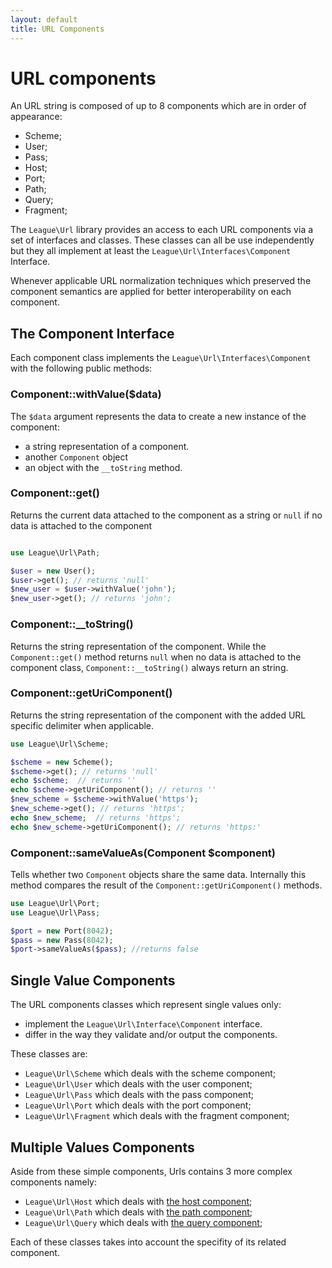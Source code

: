```yaml
---
layout: default
title: URL Components
---
```


# URL components

An URL string is composed of up to 8 components which are in order of appearance:

- Scheme;
- User;
- Pass;
- Host;
- Port;
- Path;
- Query;
- Fragment;

The `League\Url` library provides an access to each URL components via a set of interfaces and classes. These classes can all be use independently but they all implement at least the `League\Url\Interfaces\Component` Interface.

Whenever applicable URL normalization techniques which preserved the component semantics are applied for better interoperability on each component.

## The Component Interface

Each component class implements the `League\Url\Interfaces\Component` with the following public methods:

### Component::withValue($data)

The `$data` argument represents the data to create a new instance of the component:

- a string representation of a component.
- another `Component` object
- an object with the `__toString` method.

### Component::get()

Returns the current data attached to the component as a string or `null` if no data is attached to the component

~~~php

use League\Url\Path;

$user = new User();
$user->get(); // returns 'null'
$new_user = $user->withValue('john');
$new_user->get(); // returns 'john';
~~~

### Component::__toString()

Returns the string representation of the component. While the `Component::get()` method returns `null` when no data is attached to the component class, `Component::__toString()` always return an string.

### Component::getUriComponent()

Returns the string representation of the component with the added URL specific delimiter when applicable.

~~~php
use League\Url\Scheme;

$scheme = new Scheme();
$scheme->get(); // returns 'null'
echo $scheme;  // returns ''
echo $scheme->getUriComponent(); // returns ''
$new_scheme = $scheme->withValue('https');
$new_scheme->get(); // returns 'https';
echo $new_scheme;  // returns 'https';
echo $new_scheme->getUriComponent(); // returns 'https:'
~~~

### Component::sameValueAs(Component $component)

Tells whether two `Component` objects share the same data. Internally this method compares the result of the `Component::getUriComponent()` methods.

~~~php
use League\Url\Port;
use League\Url\Pass;

$port = new Port(8042);
$pass = new Pass(8042);
$port->sameValueAs($pass); //returns false
~~~

<h2 id="simple-components">Single Value Components</h2>

The URL components classes which represent single values only:

* implement the `League\Url\Interface\Component` interface.
* differ in the way they validate and/or output the components.

These classes are:

* `League\Url\Scheme` which deals with the scheme component;
* `League\Url\User` which deals with the user component;
* `League\Url\Pass` which deals with the pass component;
* `League\Url\Port` which deals with the port component;
* `League\Url\Fragment` which deals with the fragment component;

<h2 id="complex-components">Multiple Values Components</h2>

Aside from these simple components, Urls contains 3 more complex components namely:

* `League\Url\Host` which deals with [the host component](/dev-master/host/);
* `League\Url\Path` which deals with [the path component](/dev-master/path/);
* `League\Url\Query` which deals with [the query component](/dev-master/query/);

Each of these classes takes into account the specifity of its related component.
